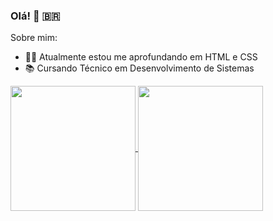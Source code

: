 ### Olá! 👋 🇧🇷

Sobre mim:

- 👨‍💻 Atualmente estou me aprofundando em HTML e CSS
- 📚 Cursando Técnico em Desenvolvimento de Sistemas

<a href="https://github.com/muriloconsul">
  <img height=200 align="center" src="https://github-readme-stats.vercel.app/api?username=muriloconsul&show_icons=true&theme=graywhite" />
</a>

<a href="https://github.com/muriloconsul">
  <img height=200 align="center" src="https://github-readme-stats.vercel.app/api/top-langs/?username=muriloconsul&layout=donut&theme=graywhite" />
</a>
